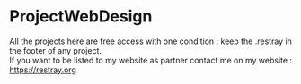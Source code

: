 # ProjectWebDesign

All the projects here are free access with one condition : keep the .restray in the footer of any project. \
If you want to be listed to my website as partner contact me on my website : https://restray.org

